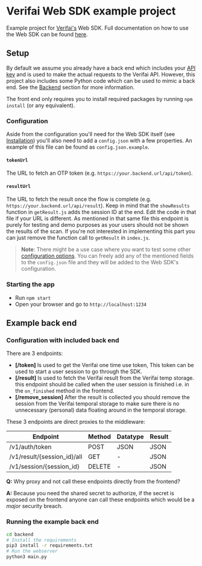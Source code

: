 # Verifai Web SDK example project

Example project for [Verifai's](https://www.verifai.com) Web SDK. Full documentation on how to use the Web SDK can be found [here](https://docs.verifai.com/sdk/web/).

## Setup

By default we assume you already have a back end which includes your [API key](https://docs.verifai.com/sdk/web/getting-started#prerequisites) and is used to make the actual requests to the Verifai API. However, this project also includes some Python code which can be used to mimic a back end. See the [Backend](#backend) section for more information.

The front end only requires you to install required packages by running `npm install` (or any equivalent).

### Configuration

Aside from the configuration you'll need for the Web SDK itself (see [Installation](https://docs.verifai.com/sdk/web/getting-started/#installation)) you'll also need to add a `config.json` with a few properties. An example of this file can be found as `config.json.example`.

#### `tokenUrl`
The URL to fetch an OTP token (e.g. `https://your.backend.url/api/token`).

#### `resultUrl`
The URL to fetch the result once the flow is complete (e.g. `https://your.backend.url/api/result`). Keep in mind that the `showResults` function in `getResult.js` adds the session ID at the end. Edit the code in that file if your URL is different. As mentioned in that same file this endpoint is purely for testing and demo purposes as your users should not be shown the results of the scan. If you're not interested in implementing this part you can just remove the function call to `getResult` in `index.js`.

> **Note**: There might be a use case where you want to test some other [configuration options](https://docs.verifai.com/sdk/web/customization/introduction#front-end-configuration). You can freely add any of the mentioned fields to the `config.json` file and they will be added to the Web SDK's configuration.

### Starting the app

* Run `npm start`
* Open your browser and go to `http://localhost:1234`

## Example back end

### Configuration with included back end
There are 3 endpoints:

* **[/token]** Is used to get the Verifai one time use token, This token can be used to start a user session to go through the SDK.
* **[/result]** Is used to fetch the Verifai result from the Verifai temp storage. this endpoint should be called when the user session is finished i.e. in the `on_finished` method in the frontend.
* **[/remove_session]** After the result is collected you should remove the session from the Verifai temporal storage to make sure there is no unnecessary (personal) data floating around in the temporal storage.

These 3 endpoints are direct proxies to the middleware:

| Endpoint                                | Method | Datatype | Result |
|-----------------------------------------|--------|----------|--------|
| /v1/auth/token                          | POST   | JSON     | JSON   |
| /v1/result/{session_id}/all             | GET    | -        | JSON   |
| /v1/session/{session_id}                | DELETE | -        | JSON   |

 **Q:** Why proxy and not call these endpoints directly from the frontend?

 **A:** Because you need the shared secret to authorize, if the secret is exposed on the frontend anyone can call these endpoints which would be a _major_ security breach.

### Running the example back end

```bash
cd backend
# Install the requirements
pip3 install -r requirements.txt
# Run the webserver
python3 main.py
```
